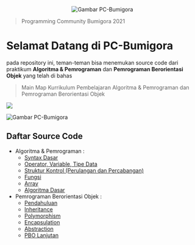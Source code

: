 <p align="center">
  <img src="https://avatars.githubusercontent.com/u/92533942?v=4" alt="Gambar PC-Bumigora"/>
</p>

> Programming Community Bumigora 2021

# Selamat Datang di PC-Bumigora
pada repository ini, teman-teman bisa menemukan source code dari praktikum  **Algoritma & Pemrograman** dan **Pemrograman Berorientasi Objek**
 yang telah di bahas

> Main Map Kurrikulum Pembelajaran Algoritma
> & Pemrograman dan Pemrograman Berorientasi Objek

[![](https://img.shields.io/badge/-Main%20Map%20-0a0a0a.svg?style=flat&colorA=0a0a0a)](https://i.ibb.co/R9J2MGH/Curriculum-Development-2x.png)

![Gambar PC-Bumigora](https://i.ibb.co/R9J2MGH/Curriculum-Development-2x.png)

## Daftar Source Code

- Algoritma & Pemrograman :
  - [Syntax Dasar](http://github.com)
  - [Operator, Variable, Tipe Data](https://github.com/pc-bumigora/document/blob/main/Algoritma%20%26%20Pemrograman/Materi%20Operator%2C%20Variable%2C%20Tipe%20Data.pdf)
  - [Struktur Kontrol (Perulangan dan Percabangan)](https://github.com/pc-bumigora/document/blob/main/Algoritma%20%26%20Pemrograman/Materi%20Percabangan.pptx)
  - [Fungsi](http://github.com)
  - [Array](http://github.com)
  - [Algoritma Dasar](http://github.com) 
- Pemrograman Berorientasi Objek :
  - [Pendahuluan](http://github.com)
  - [Inheritance](https://github.com/pc-bumigora/document/blob/main/Pemrograman%20Berorientasi%20Objek/Materi%20Inheritance.pdf)
  - [Polymorphism](http://github.com)
  - [Encapsulation](http://github.com)
  - [Abstraction](http://github.com)
  - [PBO Lanjutan](http://github.com)
